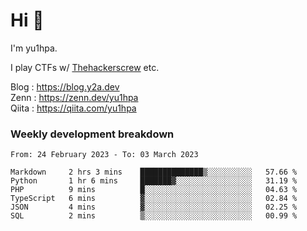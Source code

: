 # Hi 👋

I'm yu1hpa.

I play CTFs w/ [Thehackerscrew](https://www.thehackerscrew.team/) etc.

Blog : https://blog.y2a.dev  
Zenn : https://zenn.dev/yu1hpa  
Qiita : https://qiita.com/yu1hpa  

### Weekly development breakdown

<!--START_SECTION:waka-->

```text
From: 24 February 2023 - To: 03 March 2023

Markdown     2 hrs 3 mins    ██████████████▒░░░░░░░░░░   57.66 %
Python       1 hr 6 mins     ███████▓░░░░░░░░░░░░░░░░░   31.19 %
PHP          9 mins          █░░░░░░░░░░░░░░░░░░░░░░░░   04.63 %
TypeScript   6 mins          ▓░░░░░░░░░░░░░░░░░░░░░░░░   02.84 %
JSON         4 mins          ▓░░░░░░░░░░░░░░░░░░░░░░░░   02.25 %
SQL          2 mins          ▒░░░░░░░░░░░░░░░░░░░░░░░░   00.99 %
```

<!--END_SECTION:waka-->

